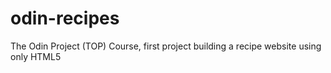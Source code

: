 # odin-recipes
The Odin Project (TOP) Course, first project building a recipe website using only HTML5
